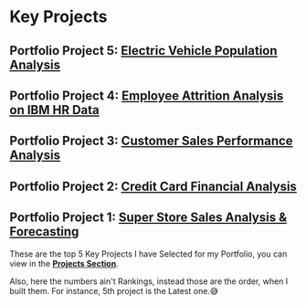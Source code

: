 # Key Projects

## Portfolio Project 5: [Electric Vehicle Population Analysis](https://github.com/nibeditans/Electric-Vehicle-Population-Analysis)
## Portfolio Project 4: [Employee Attrition Analysis on IBM HR Data](https://github.com/nibeditans/Employee-Attrition-Analysis-On-IBM-HR-Data)
## Portfolio Project 3: [Customer Sales Performance Analysis](https://github.com/nibeditans/Improved-Version-of-Customer-Sales-Analysis)
## Portfolio Project 2: [Credit Card Financial Analysis](https://github.com/nibeditans/Credit-Card-Financial-Dashboard)
## Portfolio Project 1: [Super Store Sales Analysis & Forecasting](https://github.com/nibeditans/Super-Store-Sales-Dashboard)

These are the top 5 Key Projects I have Selected for my Portfolio, you can view in the **[Projects Section](nibeditans.github.io/#projects)**. 

Also, here the numbers ain't Rankings, instead those are the order, when I built them. For instance, 5th project is the Latest one.😅
